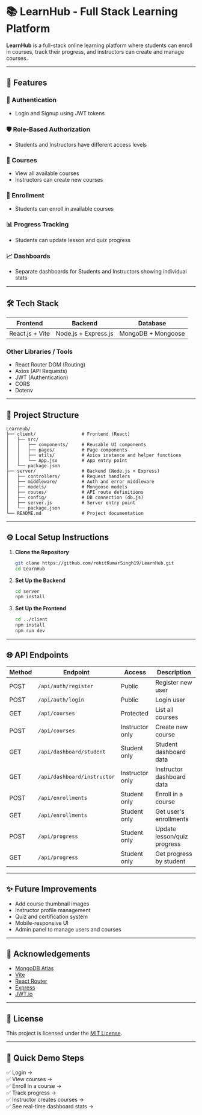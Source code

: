 # 📚 LearnHub - Full Stack Learning Platform

**LearnHub** is a full-stack online learning platform where students can enroll in courses, track their progress, and instructors can create and manage courses.

---

## 🚀 Features

### 🔐 Authentication
- Login and Signup using JWT tokens

### 🛡️ Role-Based Authorization
- Students and Instructors have different access levels

### 📘 Courses
- View all available courses
- Instructors can create new courses

### 📝 Enrollment
- Students can enroll in available courses

### 📊 Progress Tracking
- Students can update lesson and quiz progress

### 📈 Dashboards
- Separate dashboards for Students and Instructors showing individual stats

---

## 🛠️ Tech Stack

| Frontend          | Backend              | Database              |
|-------------------|----------------------|------------------------|
| React.js + Vite   | Node.js + Express.js | MongoDB + Mongoose    |

### Other Libraries / Tools
- React Router DOM (Routing)
- Axios (API Requests)
- JWT (Authentication)
- CORS
- Dotenv

---

## 📂 Project Structure

```
LearnHub/
├── client/                 # Frontend (React)
│   ├── src/
│   │   ├── components/     # Reusable UI components
│   │   ├── pages/          # Page components
│   │   ├── utils/          # Axios instance and helper functions
│   │   └── App.jsx         # App entry point
│   └── package.json
├── server/                 # Backend (Node.js + Express)
│   ├── controllers/        # Request handlers
│   ├── middleware/         # Auth and error middleware
│   ├── models/             # Mongoose models
│   ├── routes/             # API route definitions
│   ├── config/             # DB connection (db.js)
│   ├── server.js           # Server entry point
│   └── package.json
└── README.md               # Project documentation
```

---

## ⚙️ Local Setup Instructions

1. **Clone the Repository**
   ```bash
   git clone https://github.com/rohitKumarSingh19/LearnHub.git
   cd LearnHub
   ```

2. **Set Up the Backend**
   ```bash
   cd server
   npm install
   ```

3. **Set Up the Frontend**
   ```bash
   cd ../client
   npm install
   npm run dev
   ```

---

## 🌐 API Endpoints

| Method | Endpoint                     | Access            | Description                        |
|--------|------------------------------|-------------------|------------------------------------|
| POST   | `/api/auth/register`         | Public            | Register new user                  |
| POST   | `/api/auth/login`            | Public            | Login user                         |
| GET    | `/api/courses`               | Protected         | List all courses                   |
| POST   | `/api/courses`               | Instructor only   | Create new course                  |
| GET    | `/api/dashboard/student`     | Student only      | Student dashboard data             |
| GET    | `/api/dashboard/instructor`  | Instructor only   | Instructor dashboard data          |
| POST   | `/api/enrollments`           | Student only      | Enroll in a course                 |
| GET    | `/api/enrollments`           | Student only      | Get user's enrollments             |
| POST   | `/api/progress`              | Student only      | Update lesson/quiz progress        |
| GET    | `/api/progress`              | Student only      | Get progress by student            |

---

## ✨ Future Improvements

- Add course thumbnail images
- Instructor profile management
- Quiz and certification system
- Mobile-responsive UI
- Admin panel to manage users and courses

---

## 🙏 Acknowledgements

- [MongoDB Atlas](https://www.mongodb.com/atlas)
- [Vite](https://vitejs.dev)
- [React Router](https://reactrouter.com/)
- [Express](https://expressjs.com/)
- [JWT.io](https://jwt.io/)

---

## 📜 License

This project is licensed under the [MIT License](LICENSE).

---

## 📢 Quick Demo Steps

✅ Login →  
✅ View courses →  
✅ Enroll in a course →  
✅ Track progress →  
✅ Instructor creates courses →  
✅ See real-time dashboard stats →
